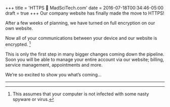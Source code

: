 +++
title = 'HTTPS 💖 MadSciTech.com'
date = 2016-07-18T00:34:46-05:00
draft = true
+++
Our company website has finally made the move to HTTPS!

After a few weeks of planning, we have turned on full encryption on our own website.

Now all of your communications between your device and our website is encrypted. [^1]

This is only the first step in many bigger changes coming down the pipeline. Soon you will be able to manage your entire account via our website; billing, service management, appointments and more.

We’re so excited to show you what’s coming…

---
[^1]: This assumes that your computer is not infected with some nasty spyware or virus.